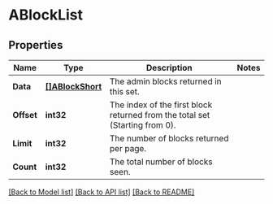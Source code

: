 # ABlockList

## Properties
Name | Type | Description | Notes
------------ | ------------- | ------------- | -------------
**Data** | [**[]ABlockShort**](ABlockShort.md) | The admin blocks returned in this set. | 
**Offset** | **int32** | The index of the first block returned from the total set (Starting from 0). | 
**Limit** | **int32** | The number of blocks returned per page. | 
**Count** | **int32** | The total number of blocks seen. | 

[[Back to Model list]](../README.md#documentation-for-models) [[Back to API list]](../README.md#documentation-for-api-endpoints) [[Back to README]](../README.md)


